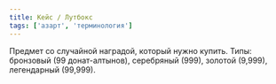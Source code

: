 ```yaml
---
title: Кейс / Лутбокс
tags: ['азарт', 'терминология']
---
```


Предмет со случайной наградой, который нужно купить. Типы: бронзовый (99 донат-алтынов), серебряный (999), золотой (9,999), легендарный (99,999).
